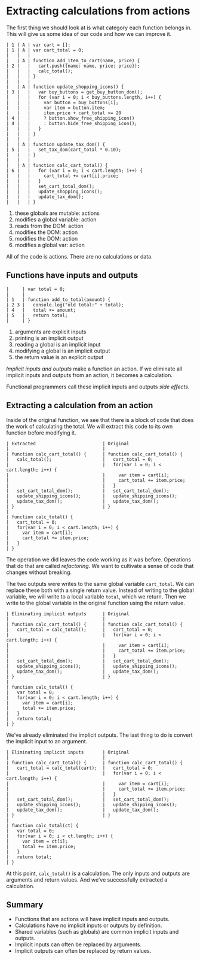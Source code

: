 # Extracting calculations from actions

The first thing we should look at is what category each function belongs in. This will give us some idea of our code and how we can improve it.

```
| 1 | A | var cart = [];
| 1 | A | var cart_total = 0;
|   |   | 
|   | A | function add_item_to_cart(name, price) {
| 2 |   |   cart.push({name: name, price: price});
|   |   |   calc_total();
|   |   | }
|   |   | 
|   | A | function update_shopping_icons() {
| 3 |   |   var buy_buttons = get_buy_button_dom();
|   |   |   for (var i = 0; i < buy_buttons.length, i++) {
|   |   |     var button = buy_buttons[i];
|   |   |     var item = button.item;
|   |   |     item.price + cart_total >= 20
| 4 |   |     ? button.show_free_shipping_icon()
| 4 |   |     : button.hide_free_shipping_icon();
|   |   |   }
|   |   | }
|   |   | 
|   | A | function update_tax_dom() {
| 5 |   |   set_tax_dom(cart_total * 0.10);
|   |   | }
|   |   | 
|   | A | function calc_cart_total() {
| 6 |   |   for (var i = 0; i < cart.length; i++) {
|   |   |     cart_total += cart[i].price;
|   |   |   }
|   |   |   set_cart_total_dom();
|   |   |   update_shopping_icons();
|   |   |   update_tax_dom();
|   |   | }
```

1. these globals are mutable: actions
2. modifies a global variable: action
3. reads from the DOM: action
4. modifies the DOM: action
5. modifies the DOM: action
6. modifies a global var: action

All of the code is actions. There are no calculations or data.

## Functions have inputs and outputs

```
|     | var total = 0;
|     | 
| 1   | function add_to_total(amount) {
| 2 3 |   console.log("old total:" + total);
| 4   |   total += amount;
| 5   |   return total;
|     | }
```

1. arguments are explicit inputs
2. printing is an implicit output
3. reading a global is an implicit input
4. modifying a global is an implicit output
5. the return value is an explicit output

*Implicit inputs and outputs* make a function an action. If we eliminate all implicit inputs and outputs from an action, it becomes a calculation.

Functional programmers call these implicit inputs and outputs *side effects*.

## Extracting a calculation from an action

Inside of the original function, we see that there is a block of code that does the work of calculating the total. We will extract this code to its own function before modifying it.

```
| Extracted                         | Original
|                                   |
| function calc_cart_total() {      | function calc_cart_total() {
|   calc_total();                   |   cart_total = 0;
|                                   |   for(var i = 0; i < cart.length; i++) {
|                                   |     var item = cart[i];
|                                   |     cart_total += item.price;
|                                   |   }
|   set_cart_total_dom();           |   set_cart_total_dom();
|   update_shipping_icons();        |   update_shipping_icons();
|   update_tax_dom();               |   update_tax_dom();
| }                                 | }
|
| function calc_total() {
|   cart_total = 0;
|   for(var i = 0; i < cart.length; i++) {
|     var item = cart[i];
|     cart_total += item.price;
|   }
| }
```

The operation we did leaves the code working as it was before. Operations that do that are called *refactoring*. We want to cultivate a sense of code that changes without breaking.

The two outputs were writes to the same global variable `cart_total`. We can replace these both with a single return value. Instead of writing to the global variable, we will write to a local variable `total`, which we return. Then we write to the global variable in the original function using the return value.

```
| Eliminating implicit outputs      | Original
|                                   |
| function calc_cart_total() {      | function calc_cart_total() {
|   cart_total = calc_total();      |   cart_total = 0;
|                                   |   for(var i = 0; i < cart.length; i++) {
|                                   |     var item = cart[i];
|                                   |     cart_total += item.price;
|                                   |   }
|   set_cart_total_dom();           |   set_cart_total_dom();
|   update_shipping_icons();        |   update_shipping_icons();
|   update_tax_dom();               |   update_tax_dom();
| }                                 | }
|
| function calc_total() {
|   var total = 0;
|   for(var i = 0; i < cart.length; i++) {
|     var item = cart[i];
|     total += item.price;
|   }
|   return total;
| }
```

We’ve already eliminated the implicit outputs. The last thing to do is convert the implicit input to an argument.

```
| Eliminating implicit inputs       | Original
|                                   |
| function calc_cart_total() {      | function calc_cart_total() {
|   cart_total = calc_total(cart);  |   cart_total = 0;
|                                   |   for(var i = 0; i < cart.length; i++) {
|                                   |     var item = cart[i];
|                                   |     cart_total += item.price;
|                                   |   }
|   set_cart_total_dom();           |   set_cart_total_dom();
|   update_shipping_icons();        |   update_shipping_icons();
|   update_tax_dom();               |   update_tax_dom();
| }                                 | }
|
| function calc_total(ct) {
|   var total = 0;
|   for(var i = 0; i < ct.length; i++) {
|     var item = ct[i];
|     total += item.price;
|   }
|   return total;
| }
```

At this point, `calc_total()` is a calculation. The only inputs and outputs are arguments and return values. And we’ve successfully extracted a calculation.

## Summary

- Functions that are actions will have implicit inputs and outputs.
- Calculations have no implicit inputs or outputs by definition.
- Shared variables (such as globals) are common implicit inputs and outputs.
- Implicit inputs can often be replaced by arguments.
- Implicit outputs can often be replaced by return values.
